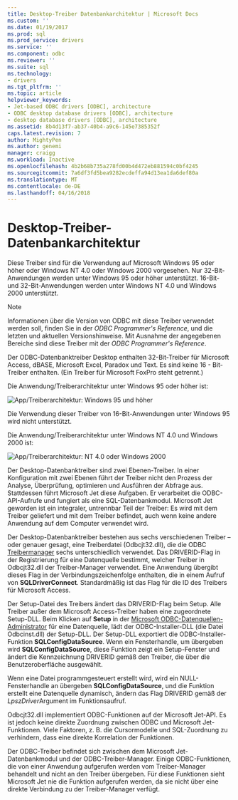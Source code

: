 ```yaml
---
title: Desktop-Treiber Datenbankarchitektur | Microsoft Docs
ms.custom: ''
ms.date: 01/19/2017
ms.prod: sql
ms.prod_service: drivers
ms.service: ''
ms.component: odbc
ms.reviewer: ''
ms.suite: sql
ms.technology:
- drivers
ms.tgt_pltfrm: ''
ms.topic: article
helpviewer_keywords:
- Jet-based ODBC drivers [ODBC], architecture
- ODBC desktop database drivers [ODBC], architecture
- desktop database drivers [ODBC], architecture
ms.assetid: 8b4d13f7-ab37-40b4-a9c6-145e7385352f
caps.latest.revision: 7
author: MightyPen
ms.author: genemi
manager: craigg
ms.workload: Inactive
ms.openlocfilehash: 4b2b68b735a278fd00b4d472eb881594c0bf4245
ms.sourcegitcommit: 7a6df3fd5bea9282ecdeffa94d13ea1da6def80a
ms.translationtype: MT
ms.contentlocale: de-DE
ms.lasthandoff: 04/16/2018
---
```

# <a name="desktop-database-drivers-architecture"></a>Desktop-Treiber-Datenbankarchitektur
Diese Treiber sind für die Verwendung auf Microsoft Windows 95 oder höher oder Windows NT 4.0 oder Windows 2000 vorgesehen. Nur 32-Bit-Anwendungen werden unter Windows 95 oder höher unterstützt. 16-Bit- und 32-Bit-Anwendungen werden unter Windows NT 4.0 und Windows 2000 unterstützt.  
  
> [!NOTE]  
>  Informationen über die Version von ODBC mit diese Treiber verwendet werden soll, finden Sie in der *ODBC Programmer's Reference*, und die letzten und aktuellen Versionshinweise. Mit Ausnahme der angegebenen Bereiche sind diese Treiber mit der *ODBC Programmer's Reference*.  
  
 Der ODBC-Datenbanktreiber Desktop enthalten 32-Bit-Treiber für Microsoft Access, dBASE, Microsoft Excel, Paradox und Text. Es sind keine 16 - Bit-Treiber enthalten. (Ein Treiber für Microsoft FoxPro steht getrennt.)  
  
 Die Anwendung/Treiberarchitektur unter Windows 95 oder höher ist:  
  
 ![App&#47;Treiberarchitektur: Windows 95 und höher](../../odbc/microsoft/media/odbcjetarch1.gif "ODBCJetArch1")  
  
 Die Verwendung dieser Treiber von 16-Bit-Anwendungen unter Windows 95 wird nicht unterstützt.  
  
 Die Anwendung/Treiberarchitektur unter Windows NT 4.0 und Windows 2000 ist:  
  
 ![App&#47;Treiberarchitektur: NT 4.0 oder Windows 2000](../../odbc/microsoft/media/odbcjetarch2.gif "ODBCJetArch2")  
  
 Der Desktop-Datenbanktreiber sind zwei Ebenen-Treiber. In einer Konfiguration mit zwei Ebenen führt der Treiber nicht den Prozess der Analyse, Überprüfung, optimieren und Ausführen der Abfrage aus. Stattdessen führt Microsoft Jet diese Aufgaben. Er verarbeitet die ODBC-API-Aufrufe und fungiert als eine SQL-Datenbankmodul. Microsoft Jet geworden ist ein integraler, untrennbar Teil der Treiber: Es wird mit dem Treiber geliefert und mit dem Treiber befindet, auch wenn keine andere Anwendung auf dem Computer verwendet wird.  
  
 Der Desktop-Datenbanktreiber bestehen aus sechs verschiedenen Treiber – oder genauer gesagt, eine Treiberdatei (Odbcjt32.dll), die die ODBC [Treibermanager](../../odbc/reference/the-driver-manager.md) sechs unterschiedlich verwendet. Das DRIVERID-Flag in der Registrierung für eine Datenquelle bestimmt, welcher Treiber in Odbcjt32.dll der Treiber-Manager verwendet. Eine Anwendung übergibt dieses Flag in der Verbindungszeichenfolge enthalten, die in einem Aufruf von **SQLDriverConnect**. Standardmäßig ist das Flag für die ID des Treibers für Microsoft Access.  
  
 Der Setup-Datei des Treibers ändert das DRIVERID-Flag beim Setup. Alle Treiber außer dem Microsoft Access-Treiber haben eine zugeordnete Setup-DLL. Beim Klicken auf **Setup** in der [Microsoft ODBC-Datenquellen-Administrator](../../odbc/admin/odbc-data-source-administrator.md) für eine Datenquelle, lädt der ODBC-Installer-DLL (die Datei Odbcinst.dll) der Setup-DLL. Der Setup-DLL exportiert die ODBC-Installer-Funktion **SQLConfigDataSource**. Wenn ein Fensterhandle, um übergeben wird **SQLConfigDataSource**, diese Funktion zeigt ein Setup-Fenster und ändert die Kennzeichnung DRIVERID gemäß den Treiber, die über die Benutzeroberfläche ausgewählt.  
  
 Wenn eine Datei programmgesteuert erstellt wird, wird ein NULL-Fensterhandle an übergeben **SQLConfigDataSource**, und die Funktion erstellt eine Datenquelle dynamisch, ändern das Flag DRIVERID gemäß der *LpszDriver*Argument im Funktionsaufruf.  
  
 Odbcjt32.dll implementiert ODBC-Funktionen auf der Microsoft Jet-API. Es ist jedoch keine direkte Zuordnung zwischen ODBC und Microsoft Jet-Funktionen. Viele Faktoren, z. B. die Cursormodelle und SQL-Zuordnung zu verhindern, dass eine direkte Korrelation der Funktionen.  
  
 Der ODBC-Treiber befindet sich zwischen dem Microsoft Jet-Datenbankmodul und der ODBC-Treiber-Manager. Einige ODBC-Funktionen, die von einer Anwendung aufgerufen werden vom Treiber-Manager behandelt und nicht an den Treiber übergeben. Für diese Funktionen sieht Microsoft Jet nie die Funktion aufgerufen werden, da sie nicht über eine direkte Verbindung zu der Treiber-Manager verfügt.
